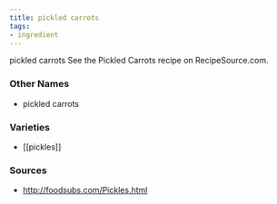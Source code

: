 ```yaml
---
title: pickled carrots
tags:
- ingredient
---
```

pickled carrots See the Pickled Carrots recipe on RecipeSource.com.

### Other Names

* pickled carrots

### Varieties

* [[pickles]]

### Sources
* http://foodsubs.com/Pickles.html
